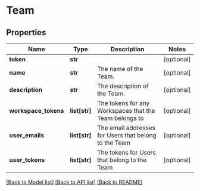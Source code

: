 # Team

## Properties
Name | Type | Description | Notes
------------ | ------------- | ------------- | -------------
**token** | **str** |  | [optional] 
**name** | **str** | The name of the Team. | [optional] 
**description** | **str** | The description of the Team. | [optional] 
**workspace_tokens** | **list[str]** | The tokens for any Workspaces that the Team belongs to | [optional] 
**user_emails** | **list[str]** | The email addresses for Users that belong to the Team | [optional] 
**user_tokens** | **list[str]** | The tokens for Users that belong to the Team | [optional] 

[[Back to Model list]](../README.md#documentation-for-models) [[Back to API list]](../README.md#documentation-for-api-endpoints) [[Back to README]](../README.md)


